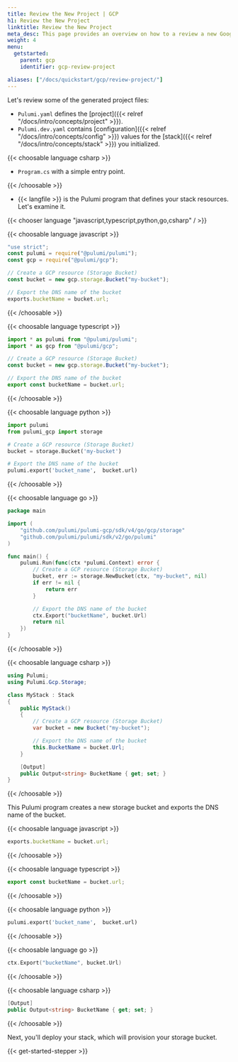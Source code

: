 ```yaml
---
title: Review the New Project | GCP
h1: Review the New Project
linktitle: Review the New Project
meta_desc: This page provides an overview on how to a review a new Google Cloud project.
weight: 4
menu:
  getstarted:
    parent: gcp
    identifier: gcp-review-project

aliases: ["/docs/quickstart/gcp/review-project/"]
---
```


Let's review some of the generated project files:

- `Pulumi.yaml` defines the [project]({{< relref "/docs/intro/concepts/project" >}}).
- `Pulumi.dev.yaml` contains [configuration]({{< relref "/docs/intro/concepts/config" >}}) values for the [stack]({{< relref "/docs/intro/concepts/stack" >}}) you initialized.

{{< choosable language csharp >}}

- `Program.cs` with a simple entry point.

{{< /choosable >}}

- {{< langfile >}} is the Pulumi program that defines your stack resources. Let's examine it.

{{< chooser language "javascript,typescript,python,go,csharp" / >}}

{{< choosable language javascript >}}

```javascript
"use strict";
const pulumi = require("@pulumi/pulumi");
const gcp = require("@pulumi/gcp");

// Create a GCP resource (Storage Bucket)
const bucket = new gcp.storage.Bucket("my-bucket");

// Export the DNS name of the bucket
exports.bucketName = bucket.url;
```

{{< /choosable >}}

{{< choosable language typescript >}}

```typescript
import * as pulumi from "@pulumi/pulumi";
import * as gcp from "@pulumi/gcp";

// Create a GCP resource (Storage Bucket)
const bucket = new gcp.storage.Bucket("my-bucket");

// Export the DNS name of the bucket
export const bucketName = bucket.url;
```

{{< /choosable >}}

{{< choosable language python >}}

```python
import pulumi
from pulumi_gcp import storage

# Create a GCP resource (Storage Bucket)
bucket = storage.Bucket('my-bucket')

# Export the DNS name of the bucket
pulumi.export('bucket_name',  bucket.url)
```

{{< /choosable >}}

{{< choosable language go >}}

```go
package main

import (
    "github.com/pulumi/pulumi-gcp/sdk/v4/go/gcp/storage"
    "github.com/pulumi/pulumi/sdk/v2/go/pulumi"
)

func main() {
    pulumi.Run(func(ctx *pulumi.Context) error {
        // Create a GCP resource (Storage Bucket)
        bucket, err := storage.NewBucket(ctx, "my-bucket", nil)
        if err != nil {
            return err
        }

        // Export the DNS name of the bucket
        ctx.Export("bucketName", bucket.Url)
        return nil
    })
}
```

{{< /choosable >}}

{{< choosable language csharp >}}

```csharp
using Pulumi;
using Pulumi.Gcp.Storage;

class MyStack : Stack
{
    public MyStack()
    {
        // Create a GCP resource (Storage Bucket)
        var bucket = new Bucket("my-bucket");

        // Export the DNS name of the bucket
        this.BucketName = bucket.Url;
    }

    [Output]
    public Output<string> BucketName { get; set; }
}
```

{{< /choosable >}}

This Pulumi program creates a new storage bucket and exports the DNS name of the bucket.

{{< choosable language javascript >}}

```javascript
exports.bucketName = bucket.url;
```

{{< /choosable >}}

{{< choosable language typescript >}}

```typescript
export const bucketName = bucket.url;
```

{{< /choosable >}}

{{< choosable language python >}}

```python
pulumi.export('bucket_name',  bucket.url)
```

{{< /choosable >}}

{{< choosable language go >}}

```go
ctx.Export("bucketName", bucket.Url)
```

{{< /choosable >}}

{{< choosable language csharp >}}

```csharp
[Output]
public Output<string> BucketName { get; set; }
```

{{< /choosable >}}

Next, you'll deploy your stack, which will provision your storage bucket.

{{< get-started-stepper >}}
